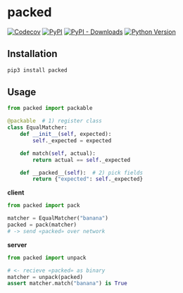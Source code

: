 # packed

[![Codecov](https://img.shields.io/codecov/c/github/tsv1/packed/master.svg?style=flat-square)](https://codecov.io/gh/tsv1/packed)
[![PyPI](https://img.shields.io/pypi/v/packed.svg?style=flat-square)](https://pypi.python.org/pypi/packed/)
[![PyPI - Downloads](https://img.shields.io/pypi/dm/packed?style=flat-square)](https://pypi.python.org/pypi/packed/)
[![Python Version](https://img.shields.io/pypi/pyversions/packed.svg?style=flat-square)](https://pypi.python.org/pypi/packed/)

## Installation

```sh
pip3 install packed
```

## Usage

```python
from packed import packable

@packable  # 1) register class
class EqualMatcher:
    def __init__(self, expected):
        self._expected = expected

    def match(self, actual):
        return actual == self._expected

    def __packed__(self):  # 2) pick fields
        return {"expected": self._expected}
```

**client**

```python
from packed import pack

matcher = EqualMatcher("banana")
packed = pack(matcher)
# -> send «packed» over network
```

**server**

```python
from packed import unpack

# <- recieve «packed» as binary
matcher = unpack(packed)
assert matcher.match("banana") is True
```
